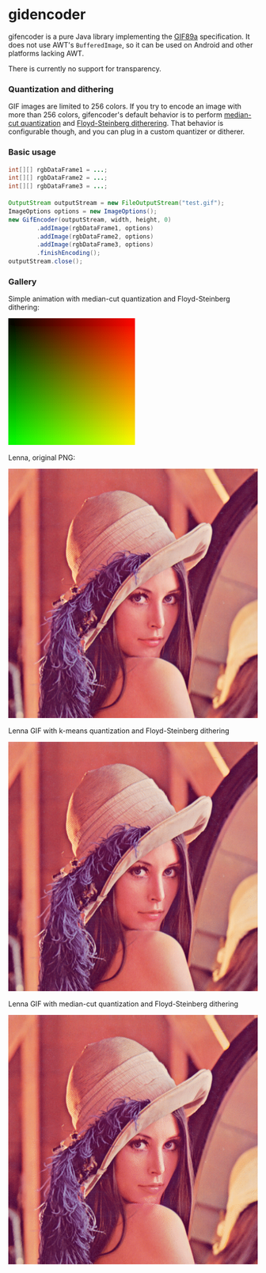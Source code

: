 # gidencoder

gifencoder is a pure Java library implementing the [GIF89a](http://www.w3.org/Graphics/GIF/spec-gif89a.txt) specification. It does not use AWT's `BufferedImage`, so it can be used on Android and other platforms lacking AWT.

There is currently no support for transparency.

### Quantization and dithering

GIF images are limited to 256 colors. If you try to encode an image with more than 256 colors, gifencoder's default behavior is to perform [median-cut quantization](http://en.wikipedia.org/wiki/Median_cut) and [Floyd-Steinberg ditherering](http://en.wikipedia.org/wiki/Floyd%E2%80%93Steinberg_dithering). That behavior is configurable though, and you can plug in a custom quantizer or ditherer.

### Basic usage

```java
int[][] rgbDataFrame1 = ...;
int[][] rgbDataFrame2 = ...;
int[][] rgbDataFrame3 = ...;

OutputStream outputStream = new FileOutputStream("test.gif");
ImageOptions options = new ImageOptions();
new GifEncoder(outputStream, width, height, 0)
        .addImage(rgbDataFrame1, options)
        .addImage(rgbDataFrame2, options)
        .addImage(rgbDataFrame3, options)
        .finishEncoding();
outputStream.close();
```

### Gallery

Simple animation with median-cut quantization and Floyd-Steinberg dithering:

![simple animation](gallery/simple-animation.gif)

Lenna, original PNG:

![Lenna original](gallery/lenna-original.png)

Lenna GIF with k-means quantization and Floyd-Steinberg dithering

![Lenna with k-means quantization and Floyd-Steinberg dithering](gallery/lenna-k-means.gif)

Lenna GIF with median-cut quantization and Floyd-Steinberg dithering

![Lenna with median-cut quantization and Floyd-Steinberg dithering](gallery/lenna-median-cut.gif)
